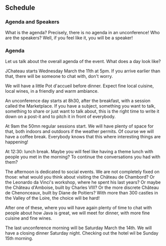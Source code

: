 # &nbsp;

## Schedule

### Agenda and Speakers

What is the agenda? Precisely, there is no agenda in an unconference! Who are the speakers? Well, if you feel like it, you will be a speaker! 

### Agenda

Let us talk about the overall agenda of the event. What does a day look like?

JChateau starts Wednesday March the 11th at 5pm. If you arrive earlier than that, there will be someone to chat with, don't worry. 

We will have a little Pot d'accueil before dinner. Expect fine local cuisine, local wines, in a friendly and warm ambiance.  

An unconference day starts at 8h30, after the breakfast, with a session called the Marketplace. If you have a subject, something you want to talk, something to share or just want to talk about, this is the right time to write it down on a post-it and to pitch it in front of everybody.  

At 9am the 50mn regular sessions start. We will have plenty of space for that, both indoors and outdoors if the weather permits. Of course we will have a coffee break. Everybody knows that this where interesting things are happening!

At 12:30: lunch break. Maybe you will feel like having a theme lunch with people you met in the morning? To continue the conversations you had with them?

The afternoon is dedicated to social events. We are not completely fixed on those: what would you think about visiting the Château de Chambord? Or the Leonardo da Vinci's workshop, where he spent his last years? Or maybe the Château d'Amboise, built by Charles VIII? Or the more discrete Château de Chenonceaux, built by Diane de Poitiers? With more than 300 castles in the Valley of the Loire, the choice will be hard!

After one of these, where you will have again plenty of time to chat with people about how Java is great, we will meet for dinner, with more fine cuisine and fine wines. 

The last unconference morning will be Saturday March the 14th. We will have a closing dinner Saturday night. Checking out the hotel wil be Sunday 15th morning.   


